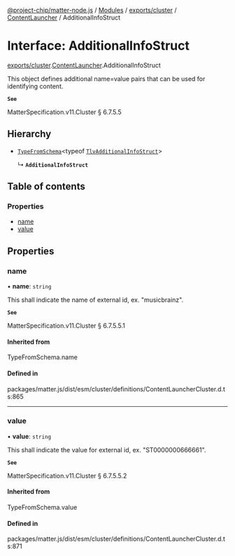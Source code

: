 [@project-chip/matter-node.js](../README.md) / [Modules](../modules.md) / [exports/cluster](../modules/exports_cluster.md) / [ContentLauncher](../modules/exports_cluster.ContentLauncher.md) / AdditionalInfoStruct

# Interface: AdditionalInfoStruct

[exports/cluster](../modules/exports_cluster.md).[ContentLauncher](../modules/exports_cluster.ContentLauncher.md).AdditionalInfoStruct

This object defines additional name=value pairs that can be used for identifying content.

**`See`**

MatterSpecification.v11.Cluster § 6.7.5.5

## Hierarchy

- [`TypeFromSchema`](../modules/exports_tlv.md#typefromschema)\<typeof [`TlvAdditionalInfoStruct`](../modules/exports_cluster.ContentLauncher.md#tlvadditionalinfostruct)\>

  ↳ **`AdditionalInfoStruct`**

## Table of contents

### Properties

- [name](exports_cluster.ContentLauncher.AdditionalInfoStruct.md#name)
- [value](exports_cluster.ContentLauncher.AdditionalInfoStruct.md#value)

## Properties

### name

• **name**: `string`

This shall indicate the name of external id, ex. "musicbrainz".

**`See`**

MatterSpecification.v11.Cluster § 6.7.5.5.1

#### Inherited from

TypeFromSchema.name

#### Defined in

packages/matter.js/dist/esm/cluster/definitions/ContentLauncherCluster.d.ts:865

___

### value

• **value**: `string`

This shall indicate the value for external id, ex. "ST0000000666661".

**`See`**

MatterSpecification.v11.Cluster § 6.7.5.5.2

#### Inherited from

TypeFromSchema.value

#### Defined in

packages/matter.js/dist/esm/cluster/definitions/ContentLauncherCluster.d.ts:871
